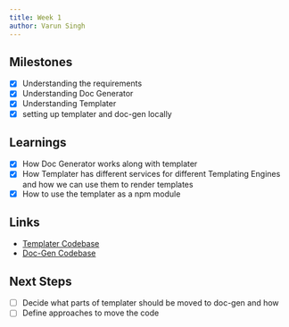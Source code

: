 ```yaml
---
title: Week 1
author: Varun Singh
---
```


## Milestones

- [x] Understanding the requirements
- [x] Understanding Doc Generator
- [x] Understanding Templater
- [x] setting up templater and doc-gen locally

## Learnings

- [x] How Doc Generator works along with templater
- [x] How Templater has different services for different Templating Engines and how we can use them to render templates
- [x] How to use the templater as a npm module

## Links

- [Templater Codebase](https://github.com/Samagra-Development/templater)
- [Doc-Gen Codebase](https://github.com/Samagra-Development/Doc-Generator)

## Next Steps

- [ ] Decide what parts of templater should be moved to doc-gen and how
- [ ] Define approaches to move the code
